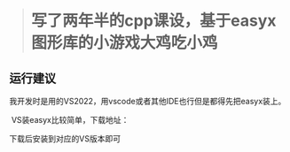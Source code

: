 > # 写了两年半的cpp课设，基于easyx图形库的小游戏大鸡吃小鸡

## 运行建议

​	我开发时是用的VS2022，用vscode或者其他IDE也行但是都得先把easyx装上。

​	VS装easyx比较简单，下载地址：

[easyx官网]: https://easyx.cn/

下载后安装到对应的VS版本即可

